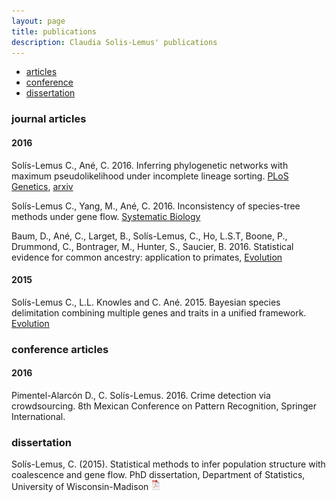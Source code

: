 ```yaml
---
layout: page
title: publications
description: Claudia Solis-Lemus' publications
---
```


<div class="navbar">
    <div class="navbar-inner">
        <ul class="nav">
            <li><a href="#articles">articles</a></li>
            <li><a href="#conference">conference</a></li>
            <li><a href="#thesis">dissertation</a></li>
        </ul>
    </div>
</div>


### <a name="articles"></a>journal articles

#### 2016

Sol&iacute;s-Lemus C., An&eacute;, C. 2016. Inferring phylogenetic networks with maximum pseudolikelihood under incomplete lineage sorting.
[PLoS Genetics](http://journals.plos.org/plosgenetics/article?id=10.1371/journal.pgen.1005896),
[arxiv](http://arxiv.org/abs/1509.06075)

Sol&iacute;s-Lemus C., Yang, M., An&eacute;, C. 2016. Inconsistency of species-tree methods under gene flow.
[Systematic Biology](http://sysbio.oxfordjournals.org/content/early/2016/05/04/sysbio.syw030.full.pdf?keytype=ref&ijkey=4YgLuAtchHF4QmS)

Baum, D., An&eacute;, C., Larget, B., Sol&iacute;s-Lemus, C., Ho, L.S.T, Boone, P., Drummond, C., Bontrager, M., Hunter, S., Saucier, B. 2016. Statistical evidence for common ancestry: application to primates, [Evolution](http://onlinelibrary.wiley.com/doi/10.1111/evo.12934/abstract)

#### 2015

Sol&iacute;s-Lemus C., L.L. Knowles and C. An&eacute;. 2015. Bayesian species delimitation combining multiple genes and traits in a unified framework. [Evolution](http://onlinelibrary.wiley.com/doi/10.1111/evo.12582/abstract)


### <a name="conference"></a>conference articles

#### 2016

Pimentel-Alarc&oacute;n D., C. Sol&iacute;s-Lemus. 2016. Crime detection via crowdsourcing. 8th Mexican Conference on Pattern Recognition, Springer International.

### <a name="thesis"></a>dissertation

Sol&iacute;s-Lemus, C. (2015). Statistical methods to infer population structure with coalescence and gene flow.  PhD dissertation, Department of Statistics,
University of Wisconsin-Madison
[![pdf (653k)](icons16/pdf-icon.png)](https://www.stat.wisc.edu/~claudia/thesis.pdf)
